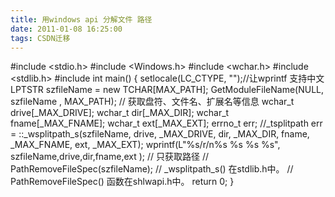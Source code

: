 ```yaml
---
title: 用windows api 分解文件 路径
date: 2011-01-08 16:25:00
tags: CSDN迁移
---
```

   #include <stdio.h> #include <Windows.h> #include <wchar.h> #include <stdlib.h> #include <locale> int main() { setlocale(LC_CTYPE, "");//让wprintf 支持中文 LPTSTR szfileName = new TCHAR[MAX_PATH]; GetModuleFileName(NULL, szfileName , MAX_PATH); // 获取盘符、文件名、扩展名等信息 wchar_t drive[_MAX_DRIVE]; wchar_t dir[_MAX_DIR]; wchar_t fname[_MAX_FNAME]; wchar_t ext[_MAX_EXT]; errno_t err; //_tsplitpath err = ::_wsplitpath_s(szfileName, drive, _MAX_DRIVE, dir, _MAX_DIR, fname, _MAX_FNAME, ext, _MAX_EXT); wprintf(L"%s/r/n%s %s %s %s", szfileName,drive,dir,fname,ext ); // 只获取路径 // PathRemoveFileSpec(szfileName); // _wsplitpath_s() 在stdlib.h中。 // PathRemoveFileSpec() 函数在shlwapi.h中。 return 0; } 

   
 